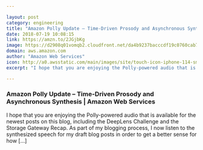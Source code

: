 ```yaml
---

layout: post
category: engineering
title: "Amazon Polly Update – Time-Driven Prosody and Asynchronous Synthesis | Amazon Web Services"
date: 2018-07-19 10:08:15
link: https://amzn.to/2JGjbKg
image: https://d2908q01vomqb2.cloudfront.net/da4b9237bacccdf19c0760cab7aec4a8359010b0/2018/07/17/trans-681x630.png
domain: aws.amazon.com
author: "Amazon Web Services"
icon: http://a0.awsstatic.com/main/images/site/touch-icon-iphone-114-smile.png
excerpt: "I hope that you are enjoying the Polly-powered audio that is available for the newest posts on this blog, including the DeepLens Challenge and the Storage Gateway Recap. As part of my blogging process, I now listen to the synthesized speech for my draft blog posts in order to get a better sense for how […]"

---
```


### Amazon Polly Update – Time-Driven Prosody and Asynchronous Synthesis | Amazon Web Services

I hope that you are enjoying the Polly-powered audio that is available for the newest posts on this blog, including the DeepLens Challenge and the Storage Gateway Recap. As part of my blogging process, I now listen to the synthesized speech for my draft blog posts in order to get a better sense for how […]